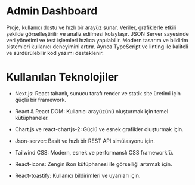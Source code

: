 #  Admin Dashboard

Proje, kullanıcı dostu ve hızlı bir arayüz sunar. Veriler, grafiklerle etkili şekilde görselleştirilir ve analiz edilmesi kolaylaşır.
JSON Server sayesinde veri yönetimi ve test işlemleri hızlıca yapılabilir.
Modern tasarım ve bildirim sistemleri kullanıcı deneyimini artırır. Ayrıca TypeScript ve linting ile kaliteli ve sürdürülebilir kod yazımı desteklenir.


# Kullanılan Teknolojiler

* Next.js: React tabanlı, sunucu tarafı render ve statik site üretimi için güçlü bir framework.

* React & React DOM: Kullanıcı arayüzünü oluşturmak için temel kütüphaneler.

* Chart.js ve react-chartjs-2: Güçlü ve esnek grafikler oluşturmak için.

* Json-server: Basit ve hızlı bir REST API simülasyonu için.

* Tailwind CSS: Modern, esnek ve performanslı CSS framework'ü.

* React-icons: Zengin ikon kütüphanesi ile görselliği artırmak için.

* React-toastify: Kullanıcı bildirimleri ve uyarıları için.

